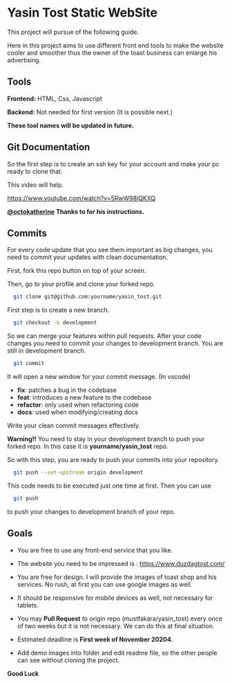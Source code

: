
# Yasin Tost Static WebSite

This project will pursue of the following guide.

Here in this project aims to use different front end tools to make the website cooler and smoother thus the owner of the toast business can enlarge his advertising.




## Tools 

**Frontend:** HTML, Css, Javascript

**Backend:** Not needed for first version  (It is possible next.)

**These tool names will be updated in future.**

  
## Git Documentation 

So the first step is to create an ssh key for your account and make your pc ready to clone that.

This video will help.

https://www.youtube.com/watch?v=5RwW98jQKXQ

**[@octokatherine](https://www.github.com/Jashtechtv) Thanks to  for his instructions.**


    
## Commits

For every code update that you see them important as big changes, you need to commit your updates with clean documentation.

First, fork this repo button on top of your screen.

Then, go to your profile and clone your forked repo.

```bash
  git clone git@github.com:yourname/yasin_tost.git
```
First step is to create a new branch.

```bash
  git checkout -b development
```

So we can merge your features within pull requests. 
After your code changes you need to commit your changes to development branch.
You are still in development branch.

```bash
  git commit
```

It will open a new window for your commit message. (In vscode)

- **fix**: patches a bug in the codebase
- **feat**: introduces a new feature to the codebase
- **refactor**: only used when refactoring code
- **docs**: used when modifying/creating docs

Write your clean commit messages effectively.

**Warning!!** You need to stay in your development branch to push your forked repo.
In this case it is **yourname/yasin_tost** repo.

So with this step, you are ready to push your commits into your repository. 

```bash
  git push --set-upstream origin development
```
This code needs to be executed just one time at first. Then you can use 

```bash
  git push
```
to push your changes to development branch of your repo.




  
## Goals

- You are free to use any front-end service that you like. 

- The website you need to be impressed is : https://www.duzdagtost.com/

- You are free for design. I will provide the images of toast shop and his services. No rush, at first you can use google images as well.

- It should be responsive for mobile devices as well, not necessary for tablets.

- You may **Pull Request** to origin repo (mustfakara/yasin_tost) every once of two weeks but it is not necessary. We can do this at final situation. 

- Estimated deadline is **First week of November 20204**.

- Add demo images into folder and edit readme file, so the other people can see without cloning the project.

**Good Luck**